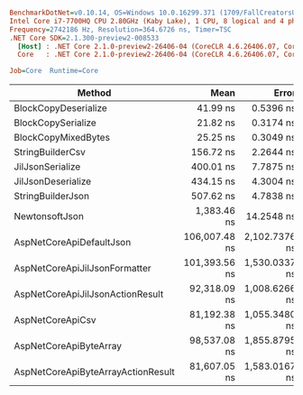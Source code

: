 ``` ini

BenchmarkDotNet=v0.10.14, OS=Windows 10.0.16299.371 (1709/FallCreatorsUpdate/Redstone3)
Intel Core i7-7700HQ CPU 2.80GHz (Kaby Lake), 1 CPU, 8 logical and 4 physical cores
Frequency=2742186 Hz, Resolution=364.6726 ns, Timer=TSC
.NET Core SDK=2.1.300-preview2-008533
  [Host] : .NET Core 2.1.0-preview2-26406-04 (CoreCLR 4.6.26406.07, CoreFX 4.6.26406.04), 64bit RyuJIT
  Core   : .NET Core 2.1.0-preview2-26406-04 (CoreCLR 4.6.26406.07, CoreFX 4.6.26406.04), 64bit RyuJIT

Job=Core  Runtime=Core  

```
|                             Method |          Mean |         Error |        StdDev | Rank |
|----------------------------------- |--------------:|--------------:|--------------:|-----:|
|               BlockCopyDeserialize |      41.99 ns |     0.5396 ns |     0.4784 ns |    3 |
|                 BlockCopySerialize |      21.82 ns |     0.3174 ns |     0.2814 ns |    1 |
|                BlockCopyMixedBytes |      25.25 ns |     0.3049 ns |     0.2852 ns |    2 |
|                   StringBuilderCsv |     156.72 ns |     2.2644 ns |     2.1182 ns |    4 |
|                   JilJsonSerialize |     400.01 ns |     7.7875 ns |     6.9034 ns |    5 |
|                 JilJsonDeserialize |     434.15 ns |     4.3004 ns |     3.8122 ns |    6 |
|                  StringBuilderJson |     507.62 ns |     4.7838 ns |     4.4747 ns |    7 |
|                     NewtonsoftJson |   1,383.46 ns |    14.2548 ns |    12.6365 ns |    8 |
|           AspNetCoreApiDefaultJson | 106,007.48 ns | 2,102.7376 ns | 2,159.3565 ns |   13 |
|      AspNetCoreApiJilJsonFormatter | 101,393.56 ns | 1,530.0337 ns | 1,356.3349 ns |   12 |
|   AspNetCoreApiJilJsonActionResult |  92,318.09 ns | 1,008.6266 ns |   894.1212 ns |   10 |
|                   AspNetCoreApiCsv |  81,192.38 ns | 1,055.3480 ns |   881.2633 ns |    9 |
|             AspNetCoreApiByteArray |  98,537.08 ns | 1,855.8795 ns | 1,822.7216 ns |   11 |
| AspNetCoreApiByteArrayActionResult |  81,607.05 ns | 1,583.0167 ns | 1,884.4688 ns |    9 |
